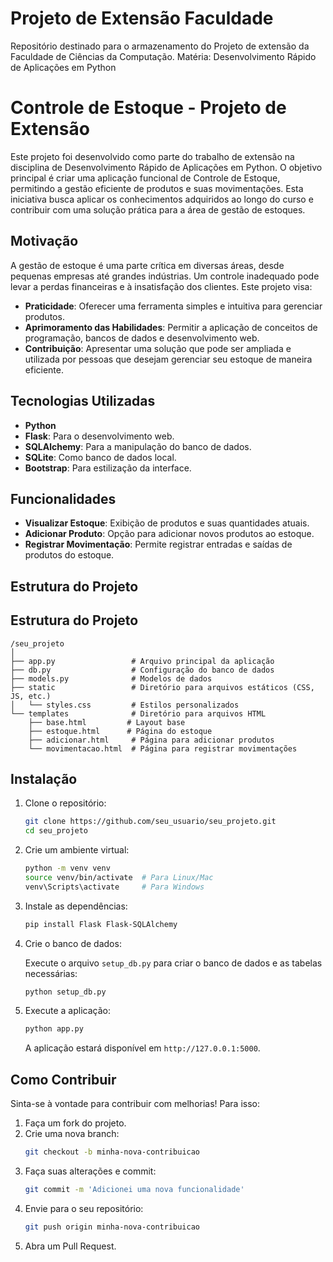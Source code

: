 # Projeto de Extensão Faculdade
Repositório destinado para o armazenamento do Projeto de extensão da Faculdade de Ciências da Computação. Matéria: Desenvolvimento Rápido de Aplicações em Python


# Controle de Estoque - Projeto de Extensão

Este projeto foi desenvolvido como parte do trabalho de extensão na disciplina de Desenvolvimento Rápido de Aplicações em Python. O objetivo principal é criar uma aplicação funcional de Controle de Estoque, permitindo a gestão eficiente de produtos e suas movimentações. Esta iniciativa busca aplicar os conhecimentos adquiridos ao longo do curso e contribuir com uma solução prática para a área de gestão de estoques.

## Motivação

A gestão de estoque é uma parte crítica em diversas áreas, desde pequenas empresas até grandes indústrias. Um controle inadequado pode levar a perdas financeiras e à insatisfação dos clientes. Este projeto visa:

- **Praticidade**: Oferecer uma ferramenta simples e intuitiva para gerenciar produtos.
- **Aprimoramento das Habilidades**: Permitir a aplicação de conceitos de programação, bancos de dados e desenvolvimento web.
- **Contribuição**: Apresentar uma solução que pode ser ampliada e utilizada por pessoas que desejam gerenciar seu estoque de maneira eficiente.

## Tecnologias Utilizadas

- **Python**
- **Flask**: Para o desenvolvimento web.
- **SQLAlchemy**: Para a manipulação do banco de dados.
- **SQLite**: Como banco de dados local.
- **Bootstrap**: Para estilização da interface.

## Funcionalidades

- **Visualizar Estoque**: Exibição de produtos e suas quantidades atuais.
- **Adicionar Produto**: Opção para adicionar novos produtos ao estoque.
- **Registrar Movimentação**: Permite registrar entradas e saídas de produtos do estoque.

## Estrutura do Projeto

## Estrutura do Projeto

```
/seu_projeto
│
├── app.py                 # Arquivo principal da aplicação
├── db.py                  # Configuração do banco de dados
├── models.py              # Modelos de dados
├── static                 # Diretório para arquivos estáticos (CSS, JS, etc.)
│   └── styles.css         # Estilos personalizados
└── templates              # Diretório para arquivos HTML
    ├── base.html         # Layout base
    ├── estoque.html      # Página do estoque
    ├── adicionar.html     # Página para adicionar produtos
    └── movimentacao.html  # Página para registrar movimentações
```

## Instalação

1. Clone o repositório:

   ```bash
   git clone https://github.com/seu_usuario/seu_projeto.git
   cd seu_projeto
   ```

2. Crie um ambiente virtual:

   ```bash
   python -m venv venv
   source venv/bin/activate  # Para Linux/Mac
   venv\Scripts\activate     # Para Windows
   ```

3. Instale as dependências:

   ```bash
   pip install Flask Flask-SQLAlchemy
   ```

4. Crie o banco de dados:

   Execute o arquivo `setup_db.py` para criar o banco de dados e as tabelas necessárias:

   ```bash
   python setup_db.py
   ```

5. Execute a aplicação:

   ```bash
   python app.py
   ```

   A aplicação estará disponível em `http://127.0.0.1:5000`.

## Como Contribuir

Sinta-se à vontade para contribuir com melhorias! Para isso:

1. Faça um fork do projeto.
2. Crie uma nova branch:
   ```bash
   git checkout -b minha-nova-contribuicao
   ```
3. Faça suas alterações e commit:
   ```bash
   git commit -m 'Adicionei uma nova funcionalidade'
   ```
4. Envie para o seu repositório:
   ```bash
   git push origin minha-nova-contribuicao
   ```
5. Abra um Pull Request.

